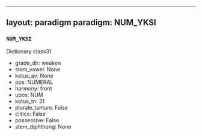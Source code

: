 
---
layout: paradigm
paradigm: NUM_YKSI
---
### ` NUM_YKSI `

Dictionary class31
* grade_dir: weaken
* stem_vowel: None
* kotus_av: None
* pos: NUMERAL
* harmony: front
* upos: NUM
* kotus_tn: 31
* plurale_tantum: False
* clitics: False
* possessive: False
* stem_diphthong: None
